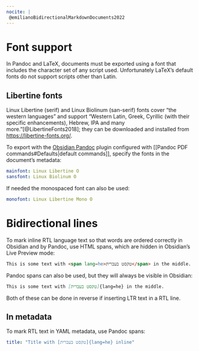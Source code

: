 ```yaml
---
nocite: |
 @emilianoBidirectionalMarkdownDocuments2022
---
```


# Font support

In Pandoc and LaTeX, documents must be exported using a font that includes the character set of any script used.
Unfortunately LaTeX’s default fonts do not support scripts other than Latin.

## Libertine fonts

Linux Libertine (serif) and Linux Biolinum (san-serif) fonts cover “the western languages” and support “Western Latin, Greek, Cyrillic (with their specific enhancements), Hebrew, IPA and many more.”[@LibertineFonts2018];
they can be downloaded and installed from https://libertine-fonts.org/.

To export with the [Obsidian Pandoc](https://github.com/OliverBalfour/obsidian-pandoc) plugin configured with [[Pandoc PDF commands#Defaults|default commands]], specify the fonts in the document’s metadata:
```yaml
mainfont: Linux Libertine O
sansfont: Linux Biolinum O
```

If needed the monospaced font can also be used:
```yaml
monofont: Linux Libertine Mono O
```

# Bidirectional lines

To mark inline RTL language text so that words are ordered correctly in Obsidian and by Pandoc, use HTML spans, which are hidden in Obsidian’s Live Preview mode:
```markdown
This is some text with <span lang=he>טקסט בעברית</span> in the middle.
```

Pandoc spans can also be used, but they will always be visible in Obsidian:
```markdown
This is some text with [טקסט בעברית]{lang=he} in the middle.
```

Both of these can be done in reverse if inserting LTR text in a RTL line.

## In metadata

To mark RTL text in YAML metadata, use Pandoc spans:
```yaml
title: "Title with [טקסט בעברית]{lang=he} inline"
```
